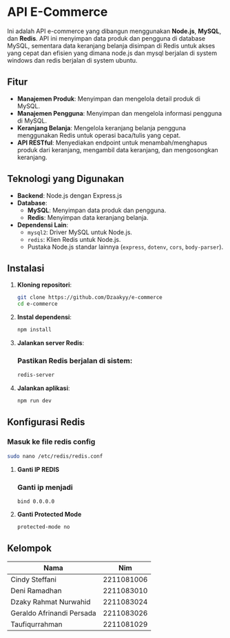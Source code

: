 # API E-Commerce

Ini adalah API e-commerce yang dibangun menggunakan **Node.js**, **MySQL**, dan **Redis**. API ini menyimpan data produk dan pengguna di database MySQL, sementara data keranjang belanja disimpan di Redis untuk akses yang cepat dan efisien yang dimana node.js dan mysql berjalan di system windows dan redis berjalan di system ubuntu.

## Fitur
- **Manajemen Produk**: Menyimpan dan mengelola detail produk di MySQL.
- **Manajemen Pengguna**: Menyimpan dan mengelola informasi pengguna di MySQL.
- **Keranjang Belanja**: Mengelola keranjang belanja pengguna menggunakan Redis untuk operasi baca/tulis yang cepat.
- **API RESTful**: Menyediakan endpoint untuk menambah/menghapus produk dari keranjang, mengambil data keranjang, dan mengosongkan keranjang.

## Teknologi yang Digunakan
- **Backend**: Node.js dengan Express.js
- **Database**:
  - **MySQL**: Menyimpan data produk dan pengguna.
  - **Redis**: Menyimpan data keranjang belanja.
- **Dependensi Lain**:
  - `mysql2`: Driver MySQL untuk Node.js.
  - `redis`: Klien Redis untuk Node.js.
  - Pustaka Node.js standar lainnya (`express`, `dotenv`, `cors`, `body-parser`).

## Instalasi
1. **Kloning repositori**:
   ```bash
   git clone https://github.com/Dzaakyy/e-commerce
   cd e-commerce
   ```

2. **Instal dependensi**:
   ```bash
   npm install
   ```
3. **Jalankan server Redis**:
   ### Pastikan Redis berjalan di sistem:
   ```bash
   redis-server
   ```

4. **Jalankan aplikasi**:
   ```bash
   npm run dev
   ```

## Konfigurasi Redis
  ### Masuk ke file redis config
   ```bash
   sudo nano /etc/redis/redis.conf
   ```

1. **Ganti IP REDIS**
   ### Ganti ip menjadi
   ```
   bind 0.0.0.0
   ```

2. **Ganti Protected Mode**
   ```bash
   protected-mode no
   ```

## Kelompok
| Nama     | Nim                          |
|----------------|-------------------------------|
| Cindy Steffani    | 2211081006              |
| Deni Ramadhan    | 2211083010             |
| Dzaky Rahmat Nurwahid    | 2211083024              |
| Geraldo Afrinandi Persada    | 2211083026              |
| Taufiqurrahman    | 2211081029   |
